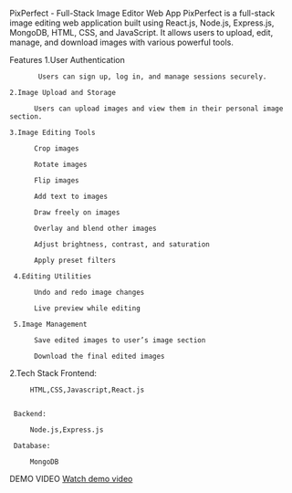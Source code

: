PixPerfect - Full-Stack Image Editor Web App
PixPerfect is a full-stack image editing web application built using React.js, Node.js, Express.js, MongoDB, HTML, CSS, and JavaScript. It allows users to upload, edit, manage, and download images with various powerful tools.

 Features
     1.User Authentication

           Users can sign up, log in, and manage sessions securely.

    2.Image Upload and Storage

          Users can upload images and view them in their personal image section.

    3.Image Editing Tools

          Crop images

          Rotate images

          Flip images

          Add text to images

          Draw freely on images

          Overlay and blend other images

          Adjust brightness, contrast, and saturation

          Apply preset filters

     4.Editing Utilities

          Undo and redo image changes

          Live preview while editing

     5.Image Management

          Save edited images to user’s image section

          Download the final edited images

2.Tech Stack
      Frontend:

         HTML,CSS,Javascript,React.js


     Backend:

         Node.js,Express.js

     Database:

         MongoDB







DEMO VIDEO
[Watch demo video](https://drive.google.com/file/d/1m51Q1iRPizSoNGQzjMTdOXvx7xFPPLTZ/view?usp=drivesdk)
